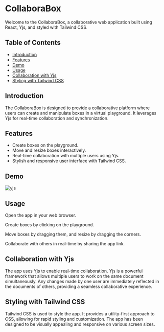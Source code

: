 # CollaboraBox

Welcome to the CollaboraBox, a collaborative web application built using React, Yjs, and styled with Tailwind CSS.

## Table of Contents
- [Introduction](#introduction)
- [Features](#features)
- [Demo](#demo)
- [Usage](#usage)
- [Collaboration with Yjs](#collaboration-with-yjs)
- [Styling with Tailwind CSS](#styling-with-tailwind-css)

## Introduction

The CollaboraBox is designed to provide a collaborative platform where users can create and manipulate boxes in a virtual playground. It leverages Yjs for real-time collaboration and synchronization.

## Features

- Create boxes on the playground.
- Move and resize boxes interactively.
- Real-time collaboration with multiple users using Yjs.
- Stylish and responsive user interface with Tailwind CSS.

## Demo

![yjs](https://github.com/vladyslav-yavorskyi/cooperative-react-yjs/assets/57500942/0286094e-cb53-4fab-a324-94a142d93b78)


## Usage
Open the app in your web browser.

Create boxes by clicking on the playground.

Move boxes by dragging them, and resize by dragging the corners.

Collaborate with others in real-time by sharing the app link.

## Collaboration with Yjs

The app uses Yjs to enable real-time collaboration. Yjs is a powerful framework that allows multiple users to work on the same document simultaneously. Any changes made by one user are immediately reflected in the documents of others, providing a seamless collaborative experience.

## Styling with Tailwind CSS

Tailwind CSS is used to style the app. It provides a utility-first approach to CSS, allowing for rapid styling and customization. The app has been designed to be visually appealing and responsive on various screen sizes.





